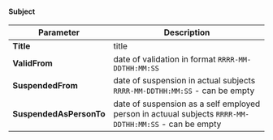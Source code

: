 #### Subject
| Parameter | Description |
| ----------- | ----------- |
| **Title** | title |
| **ValidFrom** | date of validation in format `RRRR-MM-DDTHH:MM:SS` |
| **SuspendedFrom** | date of suspension in actual subjects `RRRR-MM-DDTHH:MM:SS` - can be empty |
| **SuspendedAsPersonTo** | date of suspension as a self employed person in actuual subjects `RRRR-MM-DDTHH:MM:SS` - can be empty |